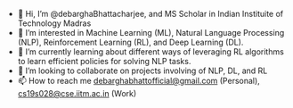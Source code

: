 - 👋 Hi, I’m @debarghaBhattacharjee, and MS Scholar in Indian Instituite of Technology Madras
- 👀 I’m interested in Machine Learning (ML), Natural Language Processing (NLP), Reinforcement Learning (RL), and Deep Learning (DL).
- 🌱 I’m currently learning about different ways of leveraging RL algorithms to learn efficient policies for solving NLP tasks.
- 💞️ I’m looking to collaborate on projects involving of NLP, DL, and RL
- 📫 How to reach me debarghabhattofficial@gmail.com (Personal), cs19s028@cse.iitm.ac.in (Work)

<!---
debarghaBhattacharjee/debarghaBhattacharjee is a ✨ special ✨ repository because its `README.md` (this file) appears on your GitHub profile.
You can click the Preview link to take a look at your changes.
--->
